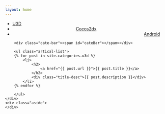 ```yaml
---
layout: home
---
```


<div class="index-content project">
    <div class="section">
        <ul class="artical-cate">
            <li class="on" ><a href="/projects/u3d"><span>U3D</span></a></li>
            <li style="text-align:center"><a href="/projects/cocos"><span>Cocos2dx</span></a></li>
            <li style="text-align:right"><a href="/projects/android"><span>Android</span></a></li>
        </ul>

        <div class="cate-bar"><span id="cateBar"></span></div>

        <ul class="artical-list">
        {% for post in site.categories.u3d %}
            <li>
                <h2>
                    <a href="{{ post.url }}">{{ post.title }}</a>
                </h2>
                <div class="title-desc">{{ post.description }}</div>
            </li>
        {% endfor %}
        
        </ul>
    </div>
    <div class="aside">
    </div>
</div>
